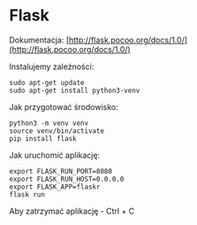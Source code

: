 # Flask

Dokumentacja: [http://flask.pocoo.org/docs/1.0/](http://flask.pocoo.org/docs/1.0/)

Instalujemy zależności:
```
sudo apt-get update
sudo apt-get install python3-venv
```

Jak przygotować środowisko:
```
python3 -m venv venv
source venv/bin/activate
pip install flask
```

Jak uruchomić aplikację:
```
export FLASK_RUN_PORT=8080
export FLASK_RUN_HOST=0.0.0.0
export FLASK_APP=flaskr
flask run
```

Aby zatrzymać aplikację - Ctrl + C

